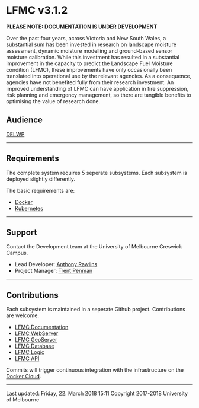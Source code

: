 # LFMC v3.1.2

**PLEASE NOTE: DOCUMENTATION IS UNDER DEVELOPMENT**

Over the past four years, across Victoria and New South Wales, a substantial sum has been invested in research on landscape moisture assessment, dynamic moisture modelling and ground-based sensor moisture calibration. While this investment has resulted in a substantial improvement in the capacity to predict the Landscape Fuel Moisture condition (LFMC), these improvements have only occasionally been translated into operational use by the relevant agencies.  As a consequence, agencies have not benefited fully from their research investment.  An improved understanding of LFMC can have application in fire suppression, risk planning and emergency management, so there are tangible benefits to optimising the value of research done.  

## Audience

[DELWP](https://www.delwp.vic.gov.au/)

---

## Requirements
The complete system requires 5 seperate subsystems. Each subsystem is deployed slightly differently.

The basic requirements are:

 - [Docker](https://docker.io)
 - [Kubernetes](https://kubernetes.io/)

---

## Support
Contact the Development team at the University of Melbourne Creswick Campus.
 - Lead Developer: [Anthony Rawlins](mailto:anthony.rawlins@unimelb.edu.au)
 - Project Manager: [Trent Penman](mailto:trent.penman@unimelb.edu.au)

---

## Contributions

Each subsystem is maintained in a seperate Github project. Contributions are welcome.

 - [LFMC Documentation](https://github.com/AnthonyRawlinsUoM/lfmc-docs)
 - [LFMC WebServer](https://github.com/AnthonyRawlinsUoM/lfmc-staging)
 - [LFMC GeoServer](https://github.com/AnthonyRawlinsUoM/lfmc-geoserver)
 - [LFMC Database](https://github.com/AnthonyRawlinsUoM/lfmc-mongodb)
 - [LFMC Logic](https://github.com/AnthonyRawlinsUoM/lfmc-pipeline)
 - [LFMC API](https://github.com/AnthonyRawlinsUoM/lfmc-api)

Commits will trigger continuous integration with the infrastructure on the [Docker Cloud](https://cloud.docker.com/).

---

Last updated: Friday, 22. March 2018 15:11
Copyright 2017-2018 University of Melbourne
